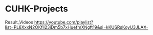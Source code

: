 # CUHK-Projects
Result_Videos
https://youtube.com/playlist?list=PL8XxxN2OKfil23iDm5b7xHuefmXNgft19&si=kKUSRsKoyU3JLAX-
